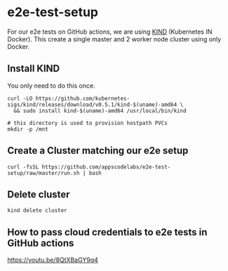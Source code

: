 # e2e-test-setup

For our e2e tests on GitHub actions, we are using [KIND](https://kind.sigs.k8s.io) (Kubernetes IN Docker). This create a single master and 2 worker node cluster using only Docker.

## Install KIND

You only need to do this once.

```console
curl -LO https://github.com/kubernetes-sigs/kind/releases/download/v0.5.1/kind-$(uname)-amd64 \
  && sudo install kind-$(uname)-amd64 /usr/local/bin/kind

# this directory is used to provision hostpath PVCs
mkdir -p /mnt
```

## Create a Cluster matching our e2e setup

```console
curl -fsSL https://github.com/appscodelabs/e2e-test-setup/raw/master/run.sh | bash
```

## Delete cluster

```console
kind delete cluster
```

## How to pass cloud credentials to e2e tests in GitHub actions
https://youtu.be/8QtXBaGY9q4
